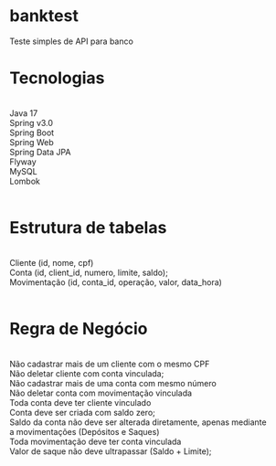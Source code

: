 # banktest
Teste simples de API para banco

<h1>Tecnologias</h1><br>
Java 17<br>
Spring v3.0<br>
Spring Boot<br>
Spring Web<br>
Spring Data JPA<br>
Flyway<br>
MySQL<br>
Lombok<br><br>

<h1>Estrutura de tabelas</h1><br>
Cliente (id, nome, cpf)<br>
Conta (id, client_id, numero, limite, saldo);<br>
Movimentação (id, conta_id, operação, valor, data_hora)<br><br>

<h1>Regra de Negócio</h1><br>
Não cadastrar mais de um cliente com o mesmo CPF<br>
Não deletar cliente com conta vinculada;<br>
Não cadastrar mais de uma conta com mesmo número<br>
Não deletar conta com movimentação vinculada<br>
Toda conta deve ter cliente vinculado<br>
Conta deve ser criada com saldo zero;<br>
Saldo da conta não deve ser alterada diretamente, apenas mediante <br>
a movimentações (Depósitos e Saques)<br>
Toda movimentação deve ter conta vinculada<br>
Valor de saque não deve ultrapassar (Saldo + Limite);



